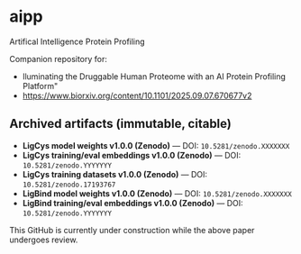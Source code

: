 # aipp
Artifical Intelligence Protein Profiling

Companion repository for:
-  lluminating the Druggable Human Proteome with an AI Protein Profiling Platform"
-  https://www.biorxiv.org/content/10.1101/2025.09.07.670677v2

## Archived artifacts (immutable, citable)

- **LigCys model weights v1.0.0 (Zenodo)** — DOI: `10.5281/zenodo.XXXXXXX`
- **LigCys training/eval embeddings v1.0.0 (Zenodo)** — DOI: `10.5281/zenodo.YYYYYYY`
- **LigCys training datasets v1.0.0 (Zenodo)**  — DOI: `10.5281/zenodo.17193767`
- **LigBind model weights v1.0.0 (Zenodo)** — DOI: `10.5281/zenodo.XXXXXXX`
- **LigBind training/eval embeddings v1.0.0 (Zenodo)** — DOI: `10.5281/zenodo.YYYYYYY`

This GitHub is currently under construction while the above paper undergoes review.
